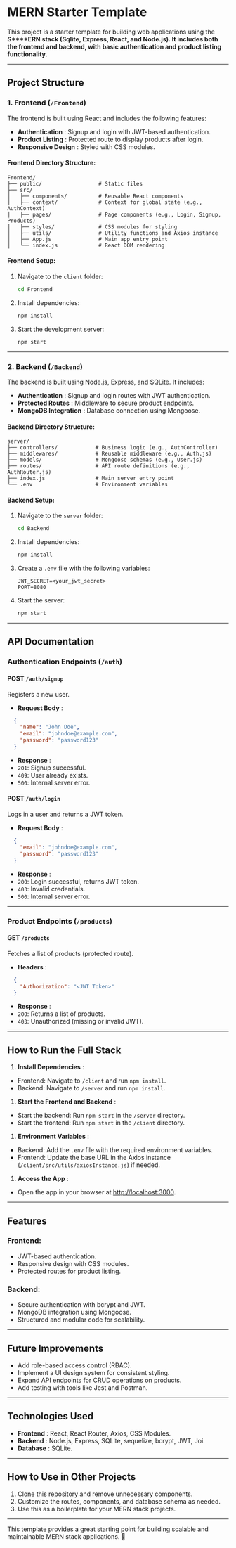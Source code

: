 # MERN Starter Template

This project is a starter template for building web applications using the **S****ERN stack (Sqlite, Express, React, and Node.js). It includes both the frontend and backend, with basic authentication and product listing functionality.**

---

## Project Structure

### 1. Frontend (`/Frontend`)

The frontend is built using React and includes the following features:

* **Authentication** : Signup and login with JWT-based authentication.
* **Product Listing** : Protected route to display products after login.
* **Responsive Design** : Styled with CSS modules.

#### Frontend Directory Structure:

```
Frontend/
├── public/                  # Static files
├── src/
│   ├── components/          # Reusable React components
│   ├── context/             # Context for global state (e.g., AuthContext)
│   ├── pages/               # Page components (e.g., Login, Signup, Products)
│   ├── styles/              # CSS modules for styling
│   ├── utils/               # Utility functions and Axios instance
│   ├── App.js               # Main app entry point
│   └── index.js             # React DOM rendering
```

#### Frontend Setup:

1. Navigate to the `client` folder:
   ```bash
   cd Frontend
   ```
2. Install dependencies:
   ```bash
   npm install
   ```
3. Start the development server:
   ```bash
   npm start
   ```

---

### 2. Backend (`/Backend`)

The backend is built using Node.js, Express, and SQLite. It includes:

* **Authentication** : Signup and login routes with JWT authentication.
* **Protected Routes** : Middleware to secure product endpoints.
* **MongoDB Integration** : Database connection using Mongoose.

#### Backend Directory Structure:

```
server/
├── controllers/            # Business logic (e.g., AuthController)
├── middlewares/            # Reusable middleware (e.g., Auth.js)
├── models/                 # Mongoose schemas (e.g., User.js)
├── routes/                 # API route definitions (e.g., AuthRouter.js)
├── index.js                # Main server entry point
└── .env                    # Environment variables
```

#### Backend Setup:

1. Navigate to the `server` folder:
   ```bash
   cd Backend
   ```
2. Install dependencies:
   ```bash
   npm install
   ```
3. Create a `.env` file with the following variables:
   ```
   JWT_SECRET=<your_jwt_secret>
   PORT=8080
   ```
4. Start the server:
   ```bash
   npm start
   ```

---

## API Documentation

### **Authentication Endpoints (`/auth`)**

#### **POST** `/auth/signup`

Registers a new user.

* **Request Body** :

```json
  {
    "name": "John Doe",
    "email": "johndoe@example.com",
    "password": "password123"
  }
```

* **Response** :
* `201`: Signup successful.
* `409`: User already exists.
* `500`: Internal server error.

#### **POST** `/auth/login`

Logs in a user and returns a JWT token.

* **Request Body** :

```json
  {
    "email": "johndoe@example.com",
    "password": "password123"
  }
```

* **Response** :
* `200`: Login successful, returns JWT token.
* `403`: Invalid credentials.
* `500`: Internal server error.

---

### **Product Endpoints (`/products`)**

#### **GET** `/products`

Fetches a list of products (protected route).

* **Headers** :

```json
  {
    "Authorization": "<JWT Token>"
  }
```

* **Response** :
* `200`: Returns a list of products.
* `403`: Unauthorized (missing or invalid JWT).

---

## How to Run the Full Stack

1. **Install Dependencies** :

* Frontend: Navigate to `/client` and run `npm install`.
* Backend: Navigate to `/server` and run `npm install`.

1. **Start the Frontend and Backend** :

* Start the backend: Run `npm start` in the `/server` directory.
* Start the frontend: Run `npm start` in the `/client` directory.

1. **Environment Variables** :

* Backend: Add the `.env` file with the required environment variables.
* Frontend: Update the base URL in the Axios instance (`/client/src/utils/axiosInstance.js`) if needed.

1. **Access the App** :

* Open the app in your browser at [http://localhost:3000](http://localhost:3000/).

---

## Features

### Frontend:

* JWT-based authentication.
* Responsive design with CSS modules.
* Protected routes for product listing.

### Backend:

* Secure authentication with bcrypt and JWT.
* MongoDB integration using Mongoose.
* Structured and modular code for scalability.

---

## Future Improvements

* Add role-based access control (RBAC).
* Implement a UI design system for consistent styling.
* Expand API endpoints for CRUD operations on products.
* Add testing with tools like Jest and Postman.

---

## Technologies Used

* **Frontend** : React, React Router, Axios, CSS Modules.
* **Backend** : Node.js, Express, SQLite, sequelize, bcrypt, JWT, Joi.
* **Database** : SQLite.

---

## How to Use in Other Projects

1. Clone this repository and remove unnecessary components.
2. Customize the routes, components, and database schema as needed.
3. Use this as a boilerplate for your MERN stack projects.

---

This template provides a great starting point for building scalable and maintainable MERN stack applications. 🚀
